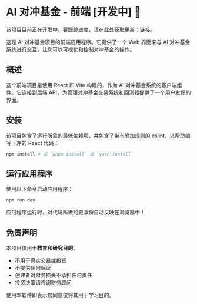 # AI 对冲基金 - 前端 [开发中] 🚧
该项目目前正在开发中。要跟踪进度，请在此处获取更新：[链接](https://x.com/virattt)。

这是 AI 对冲基金项目的前端应用程序。它提供了一个 Web 界面来与 AI 对冲基金系统进行交互，让您可以可视化和控制对冲基金的操作。

## 概述

这个前端项目是使用 React 和 Vite 构建的，作为 AI 对冲基金系统的客户端组件。它连接到后端 API，为管理对冲基金交易系统和回测器提供了一个用户友好的界面。

## 安装

该项目包含了运行所需的最低依赖项，并包含了带有附加规则的 eslint，以帮助编写干净的 React 代码：

```bash
npm install # 或 `pnpm install` 或 `yarn install`
```

## 运行应用程序

使用以下命令启动应用程序：

```bash
npm run dev
```

应用程序运行时，对代码所做的更改将自动反映在浏览器中！

## 免责声明

本项目仅用于**教育和研究目的**。

- 不用于真实交易或投资
- 不提供任何保证
- 创建者对财务损失不承担任何责任
- 投资决策请咨询财务顾问

使用本软件即表示您同意仅将其用于学习目的。
